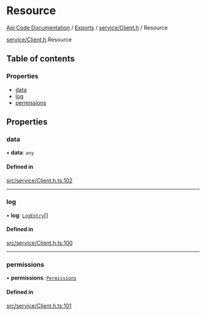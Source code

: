 # Resource
 
[Api Code Documentation](../README.md) / [Exports](../modules.md) / [service/Client.h](../modules/service_Client_h.md) / Resource

[service/Client.h](../modules/service_Client_h.md).Resource

## Table of contents

### Properties

- [data](service_Client_h.Resource.md#data)
- [log](service_Client_h.Resource.md#log)
- [permissions](service_Client_h.Resource.md#permissions)

## Properties

### data

• **data**: `any`

#### Defined in

[src/service/Client.h.ts:102](https://github.com/openkfw/TruBudget/blob/26ade46/api/src/service/Client.h.ts#L102)

___

### log

• **log**: [`LogEntry`](service_Client_h.LogEntry.md)[]

#### Defined in

[src/service/Client.h.ts:100](https://github.com/openkfw/TruBudget/blob/26ade46/api/src/service/Client.h.ts#L100)

___

### permissions

• **permissions**: [`Permissions`](../modules/authz_types.md#permissions)

#### Defined in

[src/service/Client.h.ts:101](https://github.com/openkfw/TruBudget/blob/26ade46/api/src/service/Client.h.ts#L101)
